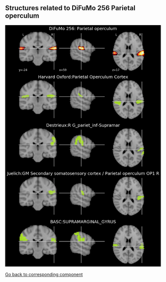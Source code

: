 


## Structures related to DiFuMo 256 Parietal operculum

![70](70.jpg "Structures related to DiFuMo 256 Parietal operculum")

[Go back to corresponding component](https://parietal-inria.github.io/DiFuMo/256/html/70.html)